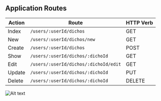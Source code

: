 ## Application Routes

| Action  | Route | HTTP Verb |
|---------|--------------------------------------|-----------|
| Index   | `/users/:userId/dichos`       | GET       |
| New     | `/users/:userId/dichos/new`   | GET       |
| Create  | `/users/:userId/dichos`       | POST      |
| Show    | `/users/:userId/dichos/:dichoId` | GET   |
| Edit    | `/users/:userId/dichos/:dichoId/edit` | GET  |
| Update  | `/users/:userId/dichos/:dichoId` | PUT   |
| Delete  | `/users/:userId/dichos/:dichoId` | DELETE |

![Alt text](assets/dichos.png)
